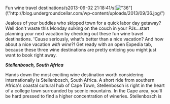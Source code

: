 Fun wine travel destinations/s2013-09-02 21:18:41/s[![\"36\"](\"http://blog.undergroundcellar.com/wp-content/uploads/2013/09/36.jpg\")](\"http://blog.undergroundcellar.com/wp-content/uploads/2013/09/36.jpg\")

Jealous of your buddies who skipped town for a quick labor day getaway? Well don\'t waste this Monday sulking on the couch in your PJs...start planning your next vacation by checking out these fun wine travel destinations. \'Cause seriously, what\'s better than a nice vacation? And how about a nice vacation *with wine*?! Get ready with an open Expedia tab, because these three wine destinations are pretty enticing you might just want to book right away.

***Stellenbosch, South Africa***

Hands down the most exciting wine destination worth considering internationally is Stellenbosch, South Africa. A short ride from southern Africa\'s coastal cultural hub of Cape Town, Stellenbosch is right in the heart of a college town surrounded by scenic mountains. In the Cape area, you\'ll be hard pressed to find a higher concentration of wineries. Stellenbosch is